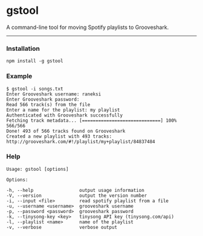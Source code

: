gstool
======

A command-line tool for moving Spotify playlists to Grooveshark.

---

### Installation

	npm install -g gstool
	
### Example

	$ gstool -i songs.txt
	Enter Grooveshark username: raneksi
	Enter Grooveshark password:
	Read 566 track(s) from the file
	Enter a name for the playlist: my playlist
	Authenticated with Grooveshark successfully
	Fetching track metadata... [=============================] 100% 566/566
	Done! 493 of 566 tracks found on Grooveshark
	Created a new playlist with 493 tracks: http://grooveshark.com/#!/playlist/my+playlist/84837484

### Help

	Usage: gstool [options]

	Options:

	-h, --help                 output usage information
	-V, --version              output the version number
	-i, --input <file>         read spotify playlist from a file
	-u, --username <username>  grooveshark username
	-p, --password <password>  grooveshark password
	-k, --tinysong-key <key>   tinysong API key (tinysong.com/api)
	-l, --playlist <name>      name of the playlist
	-v, --verbose              verbose output
